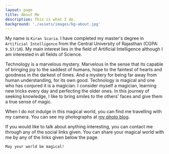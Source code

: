 ```yaml
---
layout: page
title: About Me
description: This is what I do.
background: './assets/images/bg-about.jpg'
---
```


My name is `Kiran Scaria`. I have completed my master's degree in `Artificial Intelligence` from the Central University of Rajasthan (CGPA: `9.57/10`). My main interest lies in the field of Artificial Intelligence although I am interested in all fields of Science.

Technology is a marvelous mystery. Marvelous in the sense that its capable of bringing joy to the saddest of humans, hope to the faintest of hearts and goodness in the darkest of times. And a mystery for being far away from human understanding, for its own good. Technology is magical and one who has conjured it is a magician. I consider myself a magician, learning new tricks every day and perfecting the older ones. In this journey of seeking knowledge, I like to bring smiles to the others' faces and give them a true sense of magic.

When I do not indulge in this magical world, you can find me travelling with my camera. You can see my photographs at [my photo blog](https://kiransphotographyblog.wordpress.com).

If you would like to talk about anything interesting, you can contact me through any of the social links given. You can share your magical world with me by any of the links given below the page.

`May your world be magical!`

